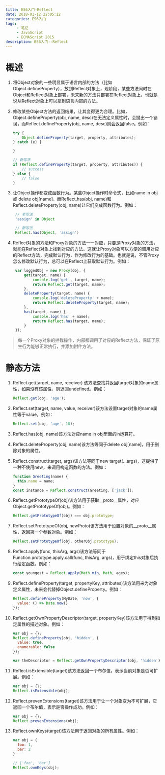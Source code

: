 ```yaml
---
title: ES6入门-Reflect
date: 2018-01-12 22:05:12
categories: ES6入门
tags:
     - 笔记
     - JavaScript
     - ECMAScript 2015
description: ES6入门--Reflect
---
```

# 概述

1. 将Object对象的一些明显属于语言内部的方法（比如Object.defineProperty），放到Reflect对象上，现阶段，某些方法同时在Object和Reflect对象上部署，未来新的方法只部署在Reflect对象上，也就是说从Reflect对象上可以拿到语言内部的方法。

2. 修改某些Object方法的返回结果，让其变得更为合理。比如，Object.defineProperty(obj, name, desc)在无法定义属性时，会抛出一个错误，而Reflect.defineProperty(obj, name, desc)则会返回false。例如：

	```javascript
	try {
	    Object.defineProperty(target, property, attributes);
	} catch (e) {
	
	}
	
	// 新写法
	if (Reflect.defineProperty(target, property, attributes)) {
	    // success
	} else {
	    // false
	}
	```
3. 让Object操作都变成函数行为。某些Object操作时命令式，比如name in obj 或 delete obj[name]，而Reflect.has(obj, name)和Reflect.deleteProperty(obj, name)让它们变成函数行为。例如：

	```javascript
	 // 老写法
	 'assign' in Object
	
	 // 新写法
	 Reflect.has(Object, 'assign')
	```

4. Reflect对象的方法和Proxy对象的方法一一对应，只要是Proxy对象的方法，就能在Reflect对象上找到对应的方法。这就让Proxy对象可以方便的调用对应的Reflect方法，完成默认行为，作为修改行为的基础。也就是说，不管Proxy怎么修改默认行为，总可以在Reflect上获取默认行为。例如：

	```javascript
	 var loggedObj = new Proxy(obj, {
	     get(target, name) {
	         console.log('get', target, name);
	         return Reflect.get(target, name);
	     },
	     deleteProperty(target, name) {
	         console.log('deleteProperty' + name);
	         return Reflect.deleteProperty(target, name);
	     },
	     has(target, name) {
	         console.log('has' + name);
	         return Reflect.has(target, name);
	     }
	 });
	```

> 每一个Proxy对象的拦截操作，内部都调用了对应的Reflect方法，保证了原生行为能够正常执行，并添加附件方法。

# 静态方法

1. Reflect.get(target, name, receiver) 该方法查找并返回target对象的name属性，如果没有该属性，则返回undefined。例如：


	```javascript
	Reflect.get(obj, 'age');
	```


2. Reflect.set(target, name, value, receiver)该方法设置target对象的name属性等于value。例如：

	```javascript
	Reflect.set(obj, 'age', 18);
	```

3. Reflect.has(obj, name)该方法对应name in obj里面的in运算符。

4. Reflect.deleteProperty(obj, name)该方法等同于delete obj[name]，用于删除对象的属性。

5. Reflect.construct(target, args)该方法等同于new target(...args)，这提供了一种不使用new，来调用构造函数的方法。例如：

	  ```javascript
	  function Greeting(name) {
	    this.name = name;
	  }
	  const instance = Reflect.construct(Greeting, ['jack']);
	  ```

6. Reflect.getPrototypeOf(obj)该方法用于获取__proto__属性，对应Object.getPrototypeOf(obj)。例如：

	  ```javascript
	  Reflect.getPrototypeOf(obj) === obj.prototype;
	  ```

7. Reflect.setPrototypeOf(obj, newProto)该方法用于设置对象的__proto__属性，返回第一个参数对象。例如：

	  ```javascript
	  Reflect.setPrototypeOf(obj, otherObj.prototype);
	  ```

8. Reflect.apply(func, thisArg, args)该方法等同于Function.prototype.apply.call(func, thisArg, args)，用于绑定this对象后执行给定函数。例如：

	  ```javascript
	  const youngest = Reflect.apply(Math.min, Math, ages);
	  ```

9. Reflect.defineProperty(target, propertyKey, attributes)该方法用来为对象定义属性，未来会代替掉Object.defineProperty。例如：

	  ```javascript
	  Reflect.defineProperty(MyDate, 'now', {
	    value: () => Date.now()
	  });
	  ```

10. Reflect.getOwnPropertyDescriptor(target, propertyKey)该方法用于得到指定属性的描述对象。例如：

	  ```javascript
	  var obj = {};
	  Reflect.defineProperty(obj, 'hidden', {
	    value: true,
	    enumerable: false
	  });
	
	  var theDescriptor = Reflect.getOwnPropertyDescriptor(obj, 'hidden');
	  ```

11. Reflect.isExtensible(target)该方法返回一个布尔值，表示当前对象是否可扩展。例如：

	  ```javascript
	  var obj = {};
	  Reflect.isExtensible(obj);
	  ```

12. Reflect.prevenExtensions(target)该方法用于让一个对象变为不可扩展，它返回一个布尔值，表示是否操作成功。例如：

	  ```javascript
	  var obj = {};
	  Reflect.prevenExtensions(obj);
	  ```

13. Reflect.ownKeys(target)该方法用于返回对象的所有属性。例如：

	  ```javascript
	  var obj = {
	    foo: 1,
	    bar: 2
	  }
	
	  // ['foo', 'bar']
	  Reflect.ownKeys(obj);
	  ```



